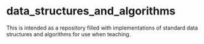 # data_structures_and_algorithms
This is intended as a repository filled with implementations of standard data structures and algorithms for use when teaching.
